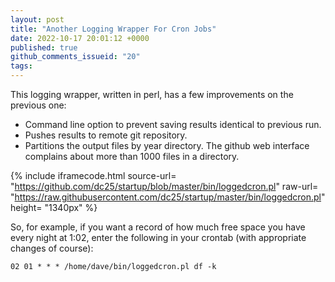 ```yaml
---
layout: post
title: "Another Logging Wrapper For Cron Jobs"
date: 2022-10-17 20:01:12 +0000
published: true
github_comments_issueid: "20"
tags:
---
```

This logging wrapper, written in perl, has a few improvements on the previous one:

* Command line option to prevent saving results identical to previous run.
* Pushes results to remote git repository.
* Partitions the output files by year directory.   The github web interface  complains about more than 1000 files in a directory.

{% include iframecode.html 
              source-url= "https://github.com/dc25/startup/blob/master/bin/loggedcron.pl"
              raw-url=    "https://raw.githubusercontent.com/dc25/startup/master/bin/loggedcron.pl"
              height=     "1340px" %}

So, for example, if you want a record of how much free space you have every night at 1:02, enter the following in your crontab (with appropriate changes of course):

```
02 01 * * * /home/dave/bin/loggedcron.pl df -k
```
